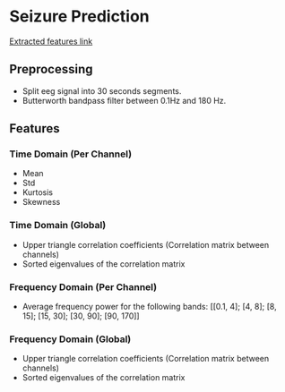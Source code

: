 # Seizure Prediction

[Extracted features link](https://drive.google.com/drive/folders/1CZAPvqD5LiW74SfSmzMEDoEuUTj0UIGs?usp=sharing)

## Preprocessing

- Split eeg signal into 30 seconds segments.
- Butterworth bandpass filter between 0.1Hz and 180 Hz.

## Features

### Time Domain (Per Channel)

- Mean
- Std
- Kurtosis
- Skewness

### Time Domain (Global)

- Upper triangle correlation coefficients (Correlation matrix between channels)
- Sorted eigenvalues of the correlation matrix

### Frequency Domain (Per Channel)

- Average frequency power for the following bands: [[0.1, 4]; [4, 8]; [8, 15]; [15, 30]; [30, 90]; [90, 170]]

### Frequency Domain (Global)

- Upper triangle correlation coefficients (Correlation matrix between channels)
- Sorted eigenvalues of the correlation matrix
